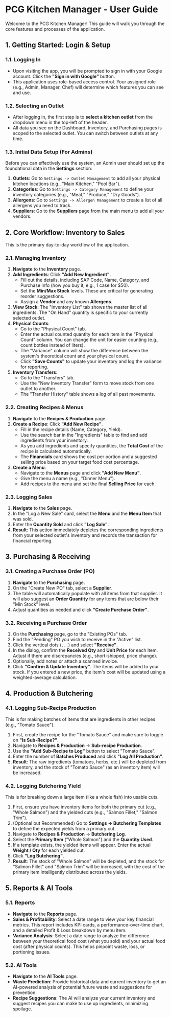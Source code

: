 # PCG Kitchen Manager - User Guide

Welcome to the PCG Kitchen Manager! This guide will walk you through the core features and processes of the application.

## 1. Getting Started: Login & Setup

### 1.1. Logging In

-   Upon visiting the app, you will be prompted to sign in with your Google account. Click the **"Sign in with Google"** button.
-   This application uses role-based access control. Your assigned role (e.g., Admin, Manager, Chef) will determine which features you can see and use.

### 1.2. Selecting an Outlet

-   After logging in, the first step is to **select a kitchen outlet** from the dropdown menu in the top-left of the header.
-   All data you see on the Dashboard, Inventory, and Purchasing pages is scoped to the selected outlet. You can switch between outlets at any time.

### 1.3. Initial Data Setup (For Admins)

Before you can effectively use the system, an Admin user should set up the foundational data in the **Settings** section:

1.  **Outlets**: Go to `Settings -> Outlet Management` to add all your physical kitchen locations (e.g., "Main Kitchen," "Pool Bar").
2.  **Categories**: Go to `Settings -> Category Management` to define your inventory categories (e.g., "Meat," "Produce," "Dry Goods").
3.  **Allergens**: Go to `Settings -> Allergen Management` to create a list of all allergens you need to track.
4.  **Suppliers**: Go to the **Suppliers** page from the main menu to add all your vendors.

## 2. Core Workflow: Inventory to Sales

This is the primary day-to-day workflow of the application.

### 2.1. Managing Inventory

1.  **Navigate** to the **Inventory** page.
2.  **Add Ingredients**: Click **"Add New Ingredient"**.
    -   Fill out the details, including SAP Code, Name, Category, and Purchase Info (how you buy it, e.g., 1 case for $50).
    -   Set the **Min/Max Stock** levels. These are critical for generating reorder suggestions.
    -   Assign a **Vendor** and any known **Allergens**.
3.  **View Stock**: The "Inventory List" tab shows the master list of all ingredients. The "On Hand" quantity is specific to your currently selected outlet.
4.  **Physical Counts**:
    -   Go to the "Physical Count" tab.
    -   Enter the actual counted quantity for each item in the "Physical Count" column. You can change the unit for easier counting (e.g., count bottles instead of liters).
    -   The "Variance" column will show the difference between the system's theoretical count and your physical count.
    -   Click **"Save Counts"** to update your inventory and log the variance for reporting.
5.  **Inventory Transfers**:
    -   Go to the "Transfers" tab.
    -   Use the "New Inventory Transfer" form to move stock from one outlet to another.
    -   The "Transfer History" table shows a log of all past movements.

### 2.2. Creating Recipes & Menus

1.  **Navigate** to the **Recipes & Production** page.
2.  **Create a Recipe**: Click **"Add New Recipe"**.
    -   Fill in the recipe details (Name, Category, Yield).
    -   Use the search bar in the "Ingredients" table to find and add ingredients from your inventory.
    -   As you add ingredients and specify quantities, the **Total Cost** of the recipe is calculated automatically.
    -   The **Financials** card shows the cost per portion and a suggested selling price based on your target food cost percentage.
3.  **Create a Menu**:
    -   Navigate to the **Menus** page and click **"Add New Menu"**.
    -   Give the menu a name (e.g., "Dinner Menu").
    -   Add recipes to the menu and set the final **Selling Price** for each.

### 2.3. Logging Sales

1.  **Navigate** to the **Sales** page.
2.  In the "Log a New Sale" card, select the **Menu** and the **Menu Item** that was sold.
3.  Enter the **Quantity Sold** and click **"Log Sale"**.
4.  **Result**: This action immediately depletes the corresponding ingredients from your selected outlet's inventory and records the transaction for financial reporting.

## 3. Purchasing & Receiving

### 3.1. Creating a Purchase Order (PO)

1.  **Navigate** to the **Purchasing** page.
2.  On the "Create New PO" tab, select a **Supplier**.
3.  The table will automatically populate with all items from that supplier. It will also suggest an **Order Quantity** for any items that are below their "Min Stock" level.
4.  Adjust quantities as needed and click **"Create Purchase Order"**.

### 3.2. Receiving a Purchase Order

1.  On the **Purchasing** page, go to the "Existing POs" tab.
2.  Find the "Pending" PO you wish to receive in the "Active" list.
3.  Click the vertical dots (`...`) and select **"Receive"**.
4.  In the dialog, confirm the **Received Qty** and **Unit Price** for each item. Adjust if there are discrepancies (e.g., short-shipped, price change).
5.  Optionally, add notes or attach a scanned invoice.
6.  Click **"Confirm & Update Inventory"**. The items will be added to your stock. If you entered a new price, the item's cost will be updated using a weighted-average calculation.

## 4. Production & Butchering

### 4.1. Logging Sub-Recipe Production

This is for making batches of items that are ingredients in other recipes (e.g., "Tomato Sauce").

1.  First, create the recipe for the "Tomato Sauce" and make sure to toggle on **"Is Sub-Recipe?"**.
2.  Navigate to **Recipes & Production** -> **Sub-recipe Production**.
3.  Use the **"Add Sub-Recipe to Log"** button to select "Tomato Sauce".
4.  Enter the number of **Batches Produced** and click **"Log All Production"**.
5.  **Result**: The raw ingredients (tomatoes, herbs, etc.) will be depleted from inventory, and the stock of "Tomato Sauce" (as an inventory item) will be increased.

### 4.2. Logging Butchering Yield

This is for breaking down a large item (like a whole fish) into usable cuts.

1.  First, ensure you have inventory items for both the primary cut (e.g., "Whole Salmon") and the yielded cuts (e.g., "Salmon Fillet," "Salmon Trim").
2.  (Optional but Recommended) Go to **Settings -> Butchering Templates** to define the expected yields from a primary cut.
3.  Navigate to **Recipes & Production** -> **Butchering Log**.
4.  Select the **Primary Item** ("Whole Salmon") and the **Quantity Used**.
5.  If a template exists, the yielded items will appear. Enter the actual **Weight / Qty** for each yielded cut.
6.  Click **"Log Butchering"**.
7.  **Result**: The stock of "Whole Salmon" will be depleted, and the stock for "Salmon Fillet" and "Salmon Trim" will be increased, with the cost of the primary item intelligently distributed across the yields.

## 5. Reports & AI Tools

### 5.1. Reports

-   **Navigate** to the **Reports** page.
-   **Sales & Profitability**: Select a date range to view your key financial metrics. This report includes KPI cards, a performance-over-time chart, and a detailed Profit & Loss breakdown by menu item.
-   **Variance Analysis**: Select a date range to analyze the difference between your theoretical food cost (what you sold) and your actual food cost (after physical counts). This helps pinpoint waste, loss, or portioning issues.

### 5.2. AI Tools

-   **Navigate** to the **AI Tools** page.
-   **Waste Prediction**: Provide historical data and current inventory to get an AI-powered analysis of potential future waste and suggestions for prevention.
-   **Recipe Suggestions**: The AI will analyze your current inventory and suggest recipes you can make to use up ingredients, minimizing spoilage.
